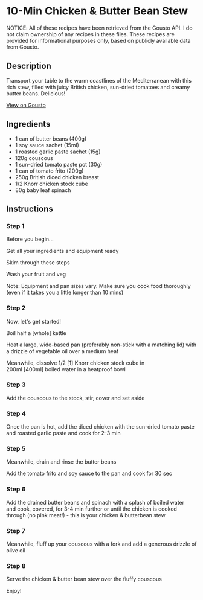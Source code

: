 # 10-Min Chicken & Butter Bean Stew

NOTICE: All of these recipes have been retrieved from the Gousto API. I do not claim ownership of any recipes in these files. These recipes are provided for informational purposes only, based on publicly available data from Gousto.

## Description

Transport your table to the warm coastlines of the Mediterranean with this rich stew, filled with juicy British chicken, sun-dried tomatoes and creamy butter beans. Delicious!

[View on Gousto](https://www.gousto.co.uk/recipes/cookbook/10-min-chicken-butter-bean-stew)

## Ingredients

- 1 can of butter beans (400g)
- 1 soy sauce sachet (15ml)
- 1 roasted garlic paste sachet (15g)
- 120g couscous
- 1 sun-dried tomato paste pot (30g)
- 1 can of tomato frito (200g)
- 250g British diced chicken breast
- 1/2 Knorr chicken stock cube
- 80g baby leaf spinach

## Instructions


### Step 1

Before you begin...

Get all your ingredients and equipment ready

Skim through these steps

Wash your fruit and veg

Note: Equipment and pan sizes vary. Make sure you cook food thoroughly (even if it takes you a little longer than 10 mins)


### Step 2

Now, let's get started!

Boil half a<span class="text-danger"> [whole]</span> kettle

Heat a large, wide-based pan (preferably non-stick with a matching lid) with a drizzle of vegetable oil over a medium heat

Meanwhile, dissolve 1/2<span class="text-danger"> [1]</span> Knorr chicken stock cube in 200ml<span class="text-danger"> [400ml] </span>boiled water in a heatproof bowl


### Step 3

Add the couscous to the stock, stir, cover and set aside


### Step 4

Once the pan is hot, add the diced chicken with the sun-dried tomato paste and roasted garlic paste and cook for 2-3 min


### Step 5

Meanwhile, drain and rinse the butter beans

Add the tomato frito and soy sauce to the pan and cook for 30 sec


### Step 6

Add the drained butter beans and spinach with a splash of boiled water and cook, covered, for 3-4 min further or until the chicken is cooked through (no pink meat!) - this is your chicken & butterbean stew


### Step 7

Meanwhile, fluff up your couscous with a fork and add a generous drizzle of olive oil

### Step 8

Serve the chicken & butter bean stew over the fluffy couscous

Enjoy!

